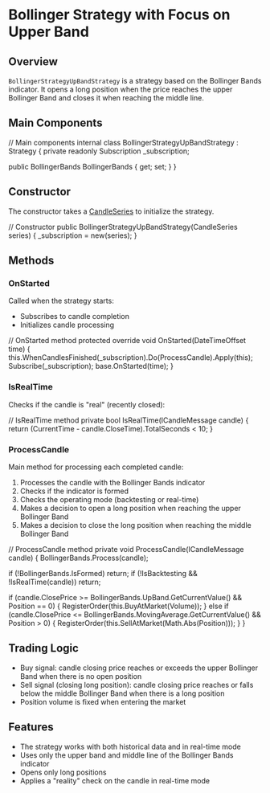 # Bollinger Strategy with Focus on Upper Band

## Overview

`BollingerStrategyUpBandStrategy` is a strategy based on the Bollinger Bands indicator. It opens a long position when the price reaches the upper Bollinger Band and closes it when reaching the middle line.

## Main Components

// Main components
internal class BollingerStrategyUpBandStrategy : Strategy
{
   private readonly Subscription _subscription;

   public BollingerBands BollingerBands { get; set; }
}

## Constructor

The constructor takes a [CandleSeries](xref:StockSharp.Algo.Candles.CandleSeries) to initialize the strategy.

// Constructor
public BollingerStrategyUpBandStrategy(CandleSeries series)
{
   _subscription = new(series);
}

## Methods

### OnStarted

Called when the strategy starts:

- Subscribes to candle completion
- Initializes candle processing

// OnStarted method
protected override void OnStarted(DateTimeOffset time)
{
   this.WhenCandlesFinished(_subscription).Do(ProcessCandle).Apply(this);
   Subscribe(_subscription);
   base.OnStarted(time);
}

### IsRealTime

Checks if the candle is "real" (recently closed):

// IsRealTime method
private bool IsRealTime(ICandleMessage candle)
{
   return (CurrentTime - candle.CloseTime).TotalSeconds < 10;
}

### ProcessCandle

Main method for processing each completed candle:

1. Processes the candle with the Bollinger Bands indicator
2. Checks if the indicator is formed
3. Checks the operating mode (backtesting or real-time)
4. Makes a decision to open a long position when reaching the upper Bollinger Band
5. Makes a decision to close the long position when reaching the middle Bollinger Band

// ProcessCandle method
private void ProcessCandle(ICandleMessage candle)
{
   BollingerBands.Process(candle);

   if (!BollingerBands.IsFormed) return;
   if (!IsBacktesting && !IsRealTime(candle)) return;

   if (candle.ClosePrice >= BollingerBands.UpBand.GetCurrentValue() && Position == 0)
   {
       RegisterOrder(this.BuyAtMarket(Volume));
   }
   else if (candle.ClosePrice <= BollingerBands.MovingAverage.GetCurrentValue() && Position > 0)
   {
       RegisterOrder(this.SellAtMarket(Math.Abs(Position)));
   }
}

## Trading Logic

- Buy signal: candle closing price reaches or exceeds the upper Bollinger Band when there is no open position
- Sell signal (closing long position): candle closing price reaches or falls below the middle Bollinger Band when there is a long position
- Position volume is fixed when entering the market

## Features

- The strategy works with both historical data and in real-time mode
- Uses only the upper band and middle line of the Bollinger Bands indicator
- Opens only long positions
- Applies a "reality" check on the candle in real-time mode